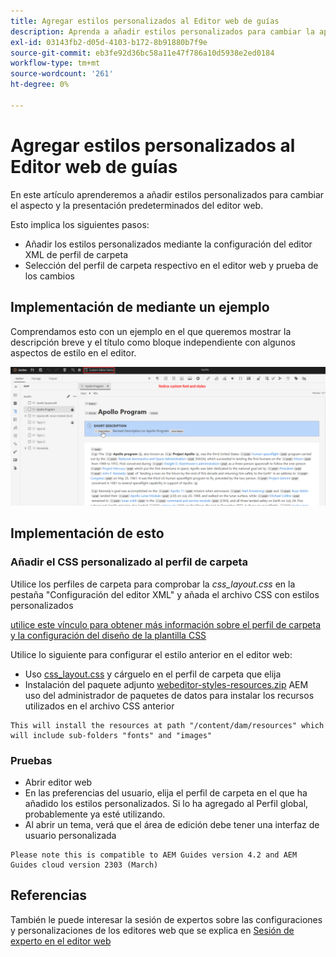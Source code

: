 ```yaml
---
title: Agregar estilos personalizados al Editor web de guías
description: Aprenda a añadir estilos personalizados para cambiar la apariencia del editor web de Guías.
exl-id: 03143fb2-d05d-4103-b172-8b91880b7f9e
source-git-commit: eb3fe92d36bc58a11e47f786a10d5938e2ed0184
workflow-type: tm+mt
source-wordcount: '261'
ht-degree: 0%

---
```


# Agregar estilos personalizados al Editor web de guías

En este artículo aprenderemos a añadir estilos personalizados para cambiar el aspecto y la presentación predeterminados del editor web.

Esto implica los siguientes pasos:
- Añadir los estilos personalizados mediante la configuración del editor XML de perfil de carpeta
- Selección del perfil de carpeta respectivo en el editor web y prueba de los cambios


## Implementación de mediante un ejemplo

Comprendamos esto con un ejemplo en el que queremos mostrar la descripción breve y el título como bloque independiente con algunos aspectos de estilo en el editor.

![Vista previa del editor web con estilos personalizados](../../../assets/authoring/webeditor-customstyles-preview.png)


## Implementación de esto


### Añadir el CSS personalizado al perfil de carpeta

Utilice los perfiles de carpeta para comprobar la *css_layout.css* en la pestaña &quot;Configuración del editor XML&quot; y añada el archivo CSS con estilos personalizados

[utilice este vínculo para obtener más información sobre el perfil de carpeta y la configuración del diseño de la plantilla CSS](https://experienceleague.adobe.com/docs/experience-manager-guides-learn/videos/advanced-user-guide/editor-configuration.html?lang=en#customize-the-css-template-layout)

Utilice lo siguiente para configurar el estilo anterior en el editor web:
- Uso [css_layout.css](../../../assets/authoring/webeditor-customstyles-css_layout.css) y cárguelo en el perfil de carpeta que elija
- Instalación del paquete adjunto [webeditor-styles-resources.zip](../../../assets/authoring/webeditor-styles-resources.zip) AEM uso del administrador de paquetes de datos para instalar los recursos utilizados en el archivo CSS anterior

```
This will install the resources at path "/content/dam/resources" which will include sub-folders "fonts" and "images"
```


### Pruebas

- Abrir editor web
- En las preferencias del usuario, elija el perfil de carpeta en el que ha añadido los estilos personalizados. Si lo ha agregado al Perfil global, probablemente ya esté utilizando.
- Al abrir un tema, verá que el área de edición debe tener una interfaz de usuario personalizada

```
Please note this is compatible to AEM Guides version 4.2 and AEM Guides cloud version 2303 (March)
```


## Referencias

También le puede interesar la sesión de expertos sobre las configuraciones y personalizaciones de los editores web que se explica en [Sesión de experto en el editor web](https://experienceleague.adobe.com/docs/experience-manager-guides-learn/tutorials/knowledge-base/expert-session/webbased-authoring-jan2023.html?lang=en)

